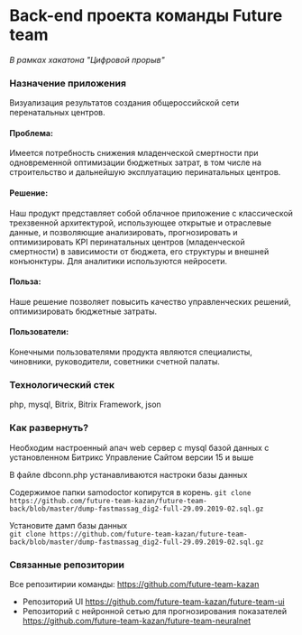# Back-end проекта команды Future team
*В рамках хакатона "Цифровой прорыв"*

### Назначение приложения
Визуализация результатов создания общероссийской сети перенатальных центров.
#### Проблема:
Имеется потребность снижения младенческой смертности при одновременной оптимизации бюджетных затрат, в том числе на строительство и дальнейшую эксплуатацию перинатальных центров.

#### Решение:
Наш продукт представляет собой облачное приложение с классической трехзвенной архитектурой, использующее открытые и отраслевые данные, и позволяющие анализировать, прогнозировать и оптимизировать KPI перинатальных центров (младенческой смертности) в зависимости от бюджета, его структуры и внешней конъюнктуры. Для аналитики используются нейросети.

#### Польза:
Наше решение позволяет повысить качество управленческих решений, оптимизировать бюджетные затраты.

#### Пользователи:
Конечными пользователями продукта являются специалисты, чиновники, руководители, советники счетной палаты. 

### Технологический стек
php, mysql, Bitrix, Bitrix Framework, json
### Как развернуть?
Необходим настроенный апач web сервер с mysql базой данных с установленном Битрикс Управление Сайтом версии 15 и выше

В файле dbconn.php устанавливаются настроки базы данных

Содержимое папки samodoctor копирутся в корень.
`git clone https://github.com/future-team-kazan/future-team-back/blob/master/dump-fastmassag_dig2-full-29.09.2019-02.sql.gz`

Установите дамп базы данных   
`git clone https://github.com/future-team-kazan/future-team-back/blob/master/dump-fastmassag_dig2-full-29.09.2019-02.sql.gz`



### Связанные репозитории

Все репозитирии команды: https://github.com/future-team-kazan
* Репозиторий UI https://github.com/future-team-kazan/future-team-ui
* Репозиторий с нейронной сетью для прогнозирования показателей https://github.com/future-team-kazan/future-team-neuralnet
